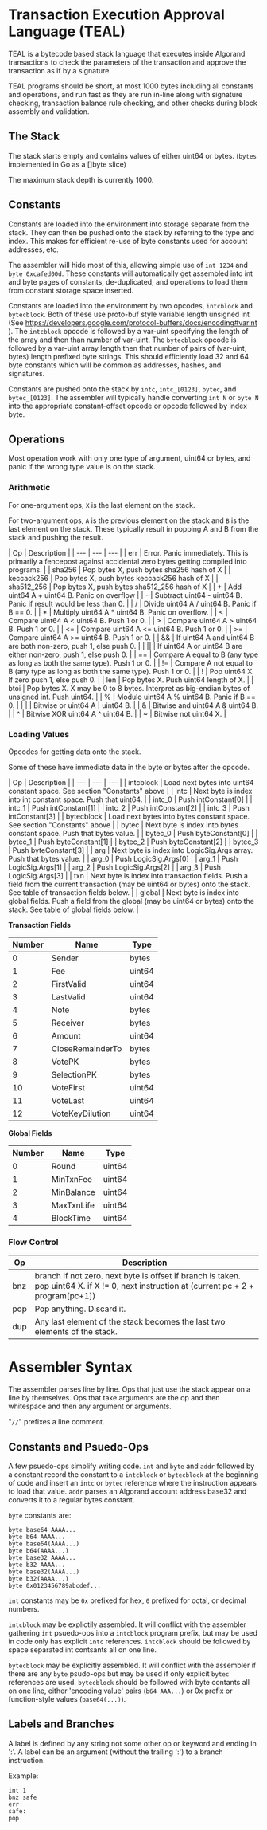 # Transaction Execution Approval Language (TEAL)

TEAL is a bytecode based stack language that executes inside Algorand transactions to check the parameters of the transaction and approve the transaction as if by a signature.

TEAL programs should be short, at most 1000 bytes including all constants and operations, and run fast as they are run in-line along with signature checking, transaction balance rule checking, and other checks during block assembly and validation.

## The Stack

The stack starts empty and contains values of either uint64 or bytes. (`bytes` implemented in Go as a []byte slice)

The maximum stack depth is currently 1000.

## Constants

Constants are loaded into the environment into storage separate from the stack. They can then be pushed onto the stack by referring to the type and index. This makes for efficient re-use of byte constants used for account addresses, etc.

The assembler will hide most of this, allowing simple use of `int 1234` and `byte 0xcafed00d`. These constants will automatically get assembled into int and byte pages of constants, de-duplicated, and operations to load them from constant storage space inserted.

Constants are loaded into the environment by two opcodes, `intcblock` and `bytecblock`. Both of these use proto-buf style variable length unsigned int (See https://developers.google.com/protocol-buffers/docs/encoding#varint ). The `intcblock` opcode is followed by a var-uint specifying the length of the array and then than number of var-uint. The `bytecblock` opcode is followed by a var-uint array length then that number of pairs of (var-uint, bytes) length prefixed byte strings. This should efficiently load 32 and 64 byte constants which will be common as addresses, hashes, and signatures.

Constants are pushed onto the stack by `intc`, `intc_[0123]`, `bytec`, and `bytec_[0123]`. The assembler will typically handle converting `int N` or `byte N` into the appropriate constant-offset opcode or opcode followed by index byte.

## Operations


Most operation work with only one type of argument, uint64 or bytes, and panic if the wrong type value is on the stack.

### Arithmetic

For one-argument ops, `X` is the last element on the stack.

For two-argument ops, `A` is the previous element on the stack and `B` is the last element on the stack. These typically result in popping A and B from the stack and pushing the result.

| Op | Description |
| --- | --- | --- |
| err | Error. Panic immediately. This is primarily a fencepost against accidental zero bytes getting compiled into programs. |
| sha256 | Pop bytes X, push bytes sha256 hash of X |
| keccack256 | Pop bytes X, push bytes keccack256 hash of X |
| sha512_256 | Pop bytes X, push bytes sha512_256 hash of X |
| + | Add uint64 A + uint64 B. Panic on overflow |
| - | Subtract uint64 - uint64 B. Panic if result would be less than 0. |
| / | Divide uint64 A / uint64  B. Panic if B == 0. |
| * | Multiply uint64 A * uint64 B. Panic on overflow. |
| < | Compare uint64 A < uint64 B. Push 1 or 0. |
| > | Compare uint64 A > uint64 B. Push 1 or 0. |
| <= | Compare uint64 A <= uint64 B. Push 1 or 0. |
| >= | Compare uint64 A >= uint64 B. Push 1 or 0. |
| && | If uint64 A and uint64 B are both non-zero, push 1, else push 0. |
| &#124;&#124; | If uint64 A or uint64 B are either non-zero, push 1, else push 0. |
| == | Compare A equal to B (any type as long as both the same type). Push 1 or 0. |
| != | Compare A not equal to B (any type as long as both the same type). Push 1 or 0. |
| ! | Pop uint64 X. If zero push 1, else push 0. |
| len | Pop bytes X. Push uint64 length of X. |
| btoi | Pop bytes X. X may be 0 to 8 bytes. Interpret as big-endian bytes of unsigned int. Push uint64. |
| % | Modulo uint64 A % uint64 B. Panic if B == 0. |
| &#124; | Bitwise or uint64 A &#124; uint64 B. |
| & | Bitwise and uint64 A & uint64 B. |
| ^ | Bitwise XOR uint64 A ^ uint64 B. |
| ~ | Bitwise not uint64 X. |

### Loading Values

Opcodes for getting data onto the stack.

Some of these have immediate data in the byte or bytes after the opcode.

| Op | Description |
| --- | --- | --- |
| intcblock | Load next bytes into uint64 constant space. See section "Constants" above |
| intc | Next byte is index into int constant space. Push that uint64. |
| intc_0 | Push intConstant[0] |
| intc_1 | Push intConstant[1] |
| intc_2 | Push intConstant[2] |
| intc_3 | Push intConstant[3] |
| bytecblock | Load next bytes into bytes constant space. See section "Constants" above |
| bytec | Next byte is index into bytes constant space. Push that bytes value. |
| bytec_0 | Push byteConstant[0] |
| bytec_1 | Push byteConstant[1] |
| bytec_2 | Push byteConstant[2] |
| bytec_3 | Push byteConstant[3] |
| arg | Next byte is index into LogicSig.Args array. Push that bytes value. |
| arg_0 | Push LogicSig.Args[0] |
| arg_1 | Push LogicSig.Args[1] |
| arg_2 | Push LogicSig.Args[2] |
| arg_3 | Push LogicSig.Args[3] |
| txn | Next byte is index into transaction fields. Push a field from the current transaction (may be uint64 or bytes) onto the stack. See table of transaction fields below. |
| global | Next byte is index into global fields. Push a field from the global (may be uint64 or bytes) onto the stack. See table of global fields below. |

**Transaction Fields**

| Number | Name | Type |
| --- | --- | --- |
| 0 | Sender | bytes |
| 1 | Fee | uint64 |
| 2 | FirstValid | uint64 |
| 3 | LastValid | uint64 |
| 4 | Note | bytes |
| 5 | Receiver | bytes |
| 6 | Amount | uint64 |
| 7 | CloseRemainderTo | bytes |
| 8 | VotePK | bytes |
| 9 | SelectionPK | bytes |
| 10 | VoteFirst | uint64 |
| 11 | VoteLast | uint64 |
| 12 | VoteKeyDilution | uint64 |

**Global Fields**

| Number | Name | Type |
| --- | --- | --- |
| 0 | Round | uint64 |
| 1 | MinTxnFee | uint64 |
| 2 | MinBalance | uint64 |
| 3 | MaxTxnLife | uint64 |
| 4 | BlockTime | uint64 |


### Flow Control

| Op | Description |
| --- | --- |
| bnz | branch if not zero. next byte is offset if branch is taken. pop uint64 X. if X != 0, next instruction at (current pc + 2 + program[pc+1]) |
| pop | Pop anything. Discard it. |
| dup | Any last element of the stack becomes the last two elements of the stack. |


# Assembler Syntax

The assembler parses line by line. Ops that just use the stack appear on a line by themselves. Ops that take arguments are the op and then whitespace and then any argument or arguments.

"`//`" prefixes a line comment.

## Constants and Psuedo-Ops

A few psuedo-ops simplify writing code. `int` and `byte` and `addr` followed by a constant record the constant to a `intcblock` or `bytecblock` at the beginning of code and insert an `intc` or `bytec` reference where the instruction appears to load that value. `addr` parses an Algorand account address base32 and converts it to a regular bytes constant.

`byte` constants are:
```
byte base64 AAAA...
byte b64 AAAA...
byte base64(AAAA...)
byte b64(AAAA...)
byte base32 AAAA...
byte b32 AAAA...
byte base32(AAAA...)
byte b32(AAAA...)
byte 0x0123456789abcdef...
```

`int` constants may be `0x` prefixed for hex, `0` prefixed for octal, or decimal numbers.

`intcblock` may be explictily assembled. It will conflict with the assembler gathering `int` psuedo-ops into a `intcblock` program prefix, but may be used in code only has explicit `intc` references. `intcblock` should be followed by space separated int contsants all on one line.

`bytecblock` may be explicitly assembled. It will conflict with the assembler if there are any `byte` psudo-ops but may be used if only explicit `bytec` references are used. `bytecblock` should be followed with byte contants all on one line, either 'encoding value' pairs (`b64 AAA...`) or 0x prefix or function-style values (`base64(...)`).

## Labels and Branches

A label is defined by any string not some other op or keyword and ending in ':'. A label can be an argument (without the trailing ':') to a branch instruction.

Example:
```
int 1
bnz safe
err
safe:
pop
```